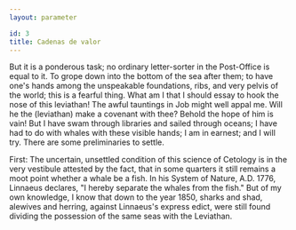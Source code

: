 ```yaml
---
layout: parameter

id: 3
title: Cadenas de valor
---
```

But it is a ponderous task; no ordinary letter-sorter in the Post-Office is equal to it. To grope down into the bottom of the sea after them; to have one's hands among the unspeakable foundations, ribs, and very pelvis of the world; this is a fearful thing. What am I that I should essay to hook the nose of this leviathan! The awful tauntings in Job might well appal me. Will he the (leviathan) make a covenant with thee? Behold the hope of him is vain! But I have swam through libraries and sailed through oceans; I have had to do with whales with these visible hands; I am in earnest; and I will try. There are some preliminaries to settle.

First: The uncertain, unsettled condition of this science of Cetology is in the very vestibule attested by the fact, that in some quarters it still remains a moot point whether a whale be a fish. In his System of Nature, A.D. 1776, Linnaeus declares, "I hereby separate the whales from the fish." But of my own knowledge, I know that down to the year 1850, sharks and shad, alewives and herring, against Linnaeus's express edict, were still found dividing the possession of the same seas with the Leviathan.